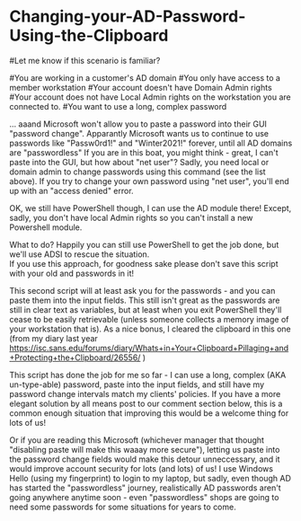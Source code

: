 # Changing-your-AD-Password-Using-the-Clipboard
#Let me know if this scenario is familiar?

#You are working in a customer's AD domain
#You only have access to a member workstation
#Your account doesn't have Domain Admin rights
#Your account does not have Local Admin rights on the workstation you are connected to.
#You want to use a long, complex password

... aaand Microsoft won't allow you to paste a password into their GUI "password change".  Apparantly Microsoft wants us to continue to use passwords like "Passw0rd1!" and "Winter2021!" forever, until all AD domains are "passwordless"
If you are in this boat, you might think - great, I can't paste into the GUI, but how about "net user"?  Sadly, you need local or domain admin to change passwords using this command (see the list above).  If you try to change your own password using "net user", you'll end up with an "access denied" error.

OK, we still have PowerShell though, I can use the AD module there!  Except, sadly, you don't have local Admin rights so you can't install a new Powershell module.

What to do?  Happily you can still use PowerShell to get the job done, but we'll use ADSI to rescue the situation.  
If you use this approach, for goodness sake please don't save this script with your old and passwords in it!  

This second script will at least ask you for the passwords - and you can paste them into the input fields.  This still isn't great as the passwords are still in clear text as variables, but at least when you exit PowerShell they'll cease to be easily retrievable (unless someone collects a memory image of your workstation that is).  As a nice bonus, I cleared the clipboard in this one (from my diary last year https://isc.sans.edu/forums/diary/Whats+in+Your+Clipboard+Pillaging+and+Protecting+the+Clipboard/26556/ )


This script has done the job for me so far - I can use a long, complex (AKA un-type-able) password, paste into the input fields, and still have my password change intervals match my clients' policies.  If you have a more elegant solution by all means post to our comment section below, this is a common enough situation that improving this would be a welcome thing for lots of us!

Or if you are reading this Microsoft (whichever manager that thought "disabling paste will make this waaay more secure"), letting us paste into the password change fields would make this detour unneccessary, and it would improve account security for lots (and lots) of us!  I use Windows Hello (using my fingerprint) to login to my laptop, but sadly, even though AD has started the "passwordless" journey, realistically AD passwords aren't going anywhere anytime soon - even "passwordless" shops are going to need some passwords for some situations for years to come.
